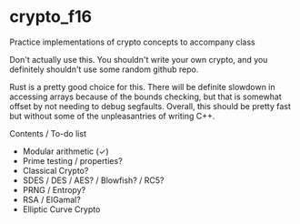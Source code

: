 # crypto_f16
Practice implementations of crypto concepts to accompany class

Don't actually use this. You shouldn't write your own crypto, and you definitely shouldn't use some random github repo.

Rust is a pretty good choice for this. There will be definite slowdown in accessing arrays because of the bounds checking, but that is somewhat offset by not needing to debug segfaults. Overall, this should be pretty fast but without some of the unpleasantries of writing C++.

Contents / To-do list 

* Modular arithmetic (✓)
* Prime testing / properties?
* Classical Crypto?
* SDES / DES / AES? / Blowfish? / RC5?
* PRNG / Entropy?
* RSA / ElGamal?
* Elliptic Curve Crypto


